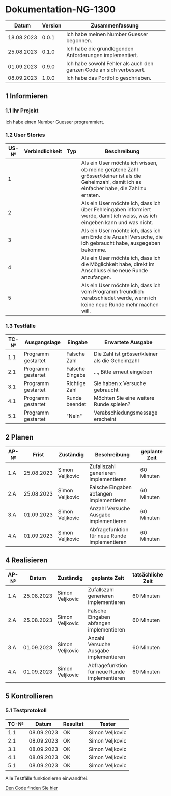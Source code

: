 # Dokumentation-NG-1300

| Datum | Version | Zusammenfassung                                              |
| ----- | ------- | ------------------------------------------------------------ |
| 18.08.2023 | 0.0.1 | Ich habe meinen Number Guesser begonnen. |
| 25.08.2023 | 0.1.0 | Ich habe die grundlegenden Anforderungen implementiert. |
| 01.09.2023 | 0.9.0 | Ich habe sowohl Fehler als auch den ganzen Code an sich verbessert. |
| 08.09.2023 | 1.0.0 | Ich habe das Portfolio geschrieben. |

## 1 Informieren

### 1.1 Ihr Projekt

Ich habe einen Number Guesser programmiert.

### 1.2 User Stories

| US-№ | Verbindlichkeit | Typ  | Beschreibung                       |
| ---- | --------------- | ---- | ---------------------------------- |
| 1    |                 |      | Als ein User möchte ich wissen, ob meine geratene Zahl grösser/kleiner ist als die Geheimzahl, damit ich es einfacher habe, die Zahl zu erraten. |
| 2    |                 |      | Als ein User möchte ich, dass ich über Fehleingaben informiert werde, damit ich weiss, was ich eingeben kann und was nicht. |
| 3    |                 |      | Als ein User möchte ich, dass ich am Ende die Anzahl Versuche, die ich gebraucht habe, ausgegeben bekomme. |
| 4    |                 |      | Als ein User möchte ich, dass ich die Möglichkeit habe, direkt im Anschluss eine neue Runde anzufangen. |
| 5    |                 |      | Als ein User möchte ich, dass ich vom Programm freundlich verabschiedet werde, wenn ich keine neue Runde mehr machen will. |



### 1.3 Testfälle

| TC-№ | Ausgangslage | Eingabe | Erwartete Ausgabe |
| ---- | ------------ | ------- | ----------------- |
| 1.1  | Programm gestartet | Falsche Zahl | Die Zahl ist grösser/kleiner als die Geheimzahl |
| 2.1  | Programm gestartet | Falsche Eingabe | ..., Bitte erneut eingeben |
| 3.1  | Programm gestartet | Richtige Zahl | Sie haben x Versuche gebraucht |
| 4.1  | Programm gestartet | Runde beendet | Möchten Sie eine weitere Runde spielen? |
| 5.1  | Programm gestartet | "Nein" | Verabschiedungsmessage erscheint |



## 2 Planen

| AP-№ | Frist | Zuständig | Beschreibung | geplante Zeit |
| ---- | ----- | --------- | ------------ | ------------- |
| 1.A  | 25.08.2023 | Simon Veljkovic | Zufallszahl generieren implementieren | 60 Minuten |
| 2.A  | 25.08.2023 | Simon Veljkovic | Falsche Eingaben abfangen implementieren | 60 Minuten |
| 3.A  | 01.09.2023 | Simon Veljkovic | Anzahl Versuche Ausgabe implementieren | 60 Minuten |
| 4.A  | 01.09.2023 | Simon Veljkovic | Abfragefunktion für neue Runde implementieren | 60 Minuten |




## 4 Realisieren

| AP-№ | Datum | Zuständig | geplante Zeit | tatsächliche Zeit |
| ---- | ----- | --------- | ------------- | ----------------- |
| 1.A  | 25.08.2023 | Simon Veljkovic | Zufallszahl generieren implementieren | 60 Minuten | 30 Minuten |
| 2.A  | 25.08.2023 | Simon Veljkovic | Falsche Eingaben abfangen implementieren | 60 Minuten | 120 Minuten |
| 3.A  | 01.09.2023 | Simon Veljkovic | Anzahl Versuche Ausgabe implementieren | 60 Minuten | 60 Minuten |
| 4.A  | 01.09.2023 | Simon Veljkovic | Abfragefunktion für neue Runde implementieren | 60 Minuten | 30 Minuten |



## 5 Kontrollieren

### 5.1 Testprotokoll

| TC-№ | Datum | Resultat | Tester |
| ---- | ----- | -------- | ------ |
| 1.1  | 08.09.2023 | OK | Simon Veljkovic |
| 2.1  | 08.09.2023 | OK | Simon Veljkovic |
| 3.1  | 08.09.2023 | OK | Simon Veljkovic |
| 4.1  | 08.09.2023 | OK | Simon Veljkovic |
| 5.1  | 08.09.2023 | OK | Simon Veljkovic |

Alle Testfälle funktionieren einwandfrei.

[Den Code finden Sie hier](https://github.com/Vettelfanboy/Dokumentation-NG-1300/tree/main/Number%20guesser%201300/Number%20guesser%201300)

